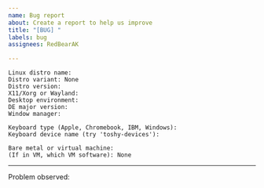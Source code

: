 ```yaml
---
name: Bug report
about: Create a report to help us improve
title: "[BUG] "
labels: bug
assignees: RedBearAK

---
```


<!--
These Toshy terminal commands may provide helpful info:

- toshy-services-log      (Log output from systemd services)
- toshy-services-status   (Active/inactive state of the services)
- toshy-debug             (Verbose logging into the terminal)
- toshy-env               (The environment as seen by Toshy)
- toshy-devices           (List of input devices libinput can see)
- toshy-versions          (Change dates of several Toshy components)


Try running 'toshy-env' in a terminal to fill out the environment fields below,
or use the diagnostic dialog shortcut Shift+Opt+Cmd+I,I (double-tap the "I").

--> 

```
Linux distro name: 
Distro variant: None
Distro version: 
X11/Xorg or Wayland: 
Desktop environment: 
DE major version: 
Window manager: 

Keyboard type (Apple, Chromebook, IBM, Windows): 
Keyboard device name (try 'toshy-devices'): 

Bare metal or virtual machine: 
(If in VM, which VM software): None
```

<!-- Enter your issue report below the horizontal rule characters (* * *)... -->
* * *

Problem observed:
